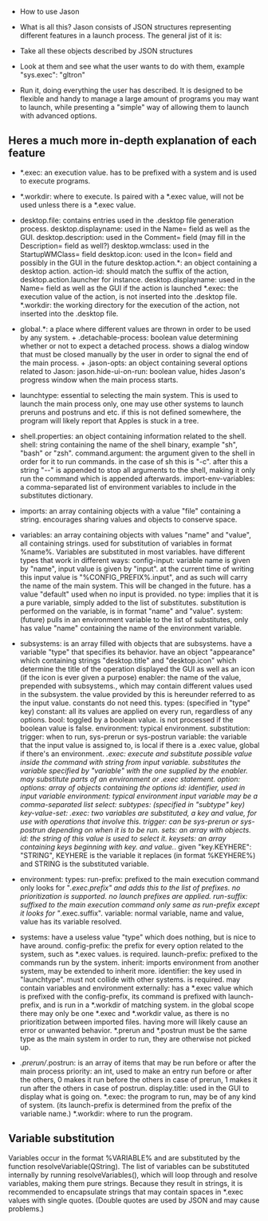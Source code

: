 - How to use Jason

 - What is all this?
 Jason consists of JSON structures representing different features in a launch process. The general jist of it is:
 - Take all these objects described by JSON structures
 - Look at them and see what the user wants to do with them, example "sys.exec": "gltron"
 - Run it, doing everything the user has described.
It is designed to be flexible and handy to manage a large amount of programs you may want to launch, while presenting a "simple" way of allowing them to launch with advanced options.

## Heres a much more in-depth explanation of each feature
 *   *.exec: an execution value. has to be prefixed with a system and is used to execute programs.

 *   *.workdir: where to execute. Is paired with a *.exec value, will not be used unless there is a *.exec value.

 *   desktop.file: contains entries used in the .desktop file generation process.
    desktop.displayname: used in the Name= field as well as the GUI.
    desktop.description: used in the Comment= field (may fill in the Description= field as well?)
    desktop.wmclass: used in the StartupWMClass= field
    desktop.icon: used in the Icon= field and possibly in the GUI in the future
    desktop.action.*: an object containing a desktop action.
	action-id: should match the suffix of the action, desktop.action.launcher for instance.
	desktop.displayname: used in the Name= field as well as the GUI if the action is launched
	*.exec: the execution value of the action, is not inserted into the .desktop file.
	*.workdir: the working directory for the execution of the action, not inserted into the .desktop file.

 *   global.*: a place where different values are thrown in order to be used by any system.
    + .detachable-process: boolean value determining whether or not to expect a detached process. shows a dialog window that must be closed manually by the user in order to signal the end of the main process.
    + .jason-opts: an object containing several options related to Jason:
        jason.hide-ui-on-run: boolean value, hides Jason's progress window when the main process starts.

 *   launchtype: essential to selecting the main system. This is used to launch the main process only, one may use other systems to launch preruns and postruns and etc. if this is not defined somewhere, the program will likely report that Apples is stuck in a tree.

 *   shell.properties: an object containing information related to the shell.
    shell: string containing the name of the shell binary, example "sh", "bash" or "zsh".
    command.argument: the argument given to the shell in order for it to run commands. in the case of sh this is "-c". after this a string "--" is appended to stop all arguments to the shell, making it only run the command which is appended afterwards.
    import-env-variables: a comma-separated list of environment variables to include in the substitutes dictionary.

 *   imports:
    an array containing objects with a value "file" containing a string.
    encourages sharing values and objects to conserve space.

 *   variables:
    an array containing objects with values "name" and "value", all containing strings.
    used for substitution of variables in format %name%. Variables are substituted in most variables.
    have different types that work in different ways:
	config-input:
	    variable name is given by "name", input value is given by "input". at the current time of writing this input value is "%CONFIG_PREFIX%.input", and as such will carry the name of the main system. This will be changed in the future.
	    has a value "default" used when no input is provided.
	no type:
	    implies that it is a pure variable, simply added to the list of substitutes. substitution is performed on the variable, is in format "name" and "value".
	system: (future)
	    pulls in an environment variable to the list of substitutes, only has value "name" containing the name of the environment variable.

 *   subsystems:
	is an array filled with objects that are subsystems.
    have a variable "type" that specifies its behavior.
    have an object "appearance" which containing strings "desktop.title" and "desktop.icon" which determine the title of the operation displayed the GUI as well as an icon (if the icon is ever given a purpose)
    enabler: the name of the value, prepended with subsystems., which may contain different values used in the subsystem. the value provided by this is hereunder referred to as the input value. constants do not need this.
    types: (specified in "type" key)
		constant: all its values are applied on every run, regardless of any options.
		bool: toggled by a boolean value. is not processed if the boolean value is false.
			environment: typical environment.
		substitution:
			trigger: when to run, sys-prerun or sys-postrun
			variable: the variable that the input value is assigned to, is local if there is a .exec value, global if there's an environment.
			*.exec: execute and substitute possible value inside the command with string from input variable.
			substitutes the variable specified by "variable" with the one supplied by the enabler. may substitute parts of an environment or .exec statement.
		option:
			options: array of objects containing the options
				id: identifier, used in input variable
				environment: typical environment
			input variable may be a comma-separated list
                select:
                        subtypes: (specified in "subtype" key)
                            key-value-set:
                                *.exec: two variables are substituted, a key and value, for use with operations that involve this.
                                trigger: can be sys-prerun or sys-postrun depending on when it is to be run.
                                sets: an array with objects.
                                    id: the string of this value is used to select it.
                                    keysets: an array containing keys beginning with key.* and value.*. given "key.KEYHERE": "STRING", KEYHERE is the variable it replaces (in format %KEYHERE%) and STRING is the substituted variable.

 *   environment:
	types:
		run-prefix: prefixed to the main execution command only
			looks for "*.exec.prefix" and adds this to the list of prefixes. no prioritization is supported. no launch prefixes are applied.
		run-suffix: suffixed to the main execution command only
			same as run-prefix except it looks for "*.exec.suffix".
		variable: normal variable, name and value, value has its variable resolved.

 *   systems:
    have a useless value "type" which does nothing, but is nice to have around.
    config-prefix: the prefix for every option related to the system, such as *.exec values. is required.
    launch-prefix: prefixed to the commands run by the system.
    inherit: imports environment from another system, may be extended to inherit more.
    identifier: the key used in "launchtype". must not collide with other systems. is required.
    may contain variables and environment
    externally:
    	has a *.exec value which is prefixed with the config-prefix, its command is prefixed with launch-prefix, and is run in a *.workdir of matching system.
    	in the global scope there may only be one *.exec and *.workdir value, as there is no prioritization between imported files. having more will likely cause an error or unwanted behavior.
    	*.prerun and *.postrun must be the same type as the main system in order to run, they are otherwise not picked up.

 *   *.prerun/*.postrun: is an array of items that may be run before or after the main process
	priority: an int, used to make an entry run before or after the others, 0 makes it run before the others in case of prerun, 1 makes it run after the others in case of postrun.
	display.title: used in the GUI to display what is going on.
	*.exec: the program to run, may be of any kind of system. (its launch-prefix is determined from the prefix of the variable name.)
	*.workdir: where to run the program.

## Variable substitution
 Variables occur in the format %VARIABLE% and are substituted by the function resolveVariable(QString). The list of variables can be substituted internally by running resolveVariables(), which will loop through and resolve variables, making them pure strings.
Because they result in strings, it is recommended to encapsulate strings that may contain spaces in *.exec values with single quotes. (Double quotes are used by JSON and may cause problems.)
